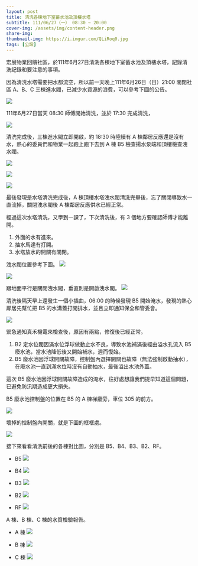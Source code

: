 ```yaml
---
layout: post
title: 清洗各棟地下室蓄水池及頂樓水塔
subtitle: 111/06/27（一） 08:30 ~ 20:00
cover-img: /assets/img/content-header.png
share-img: 
thumbnail-img: https://i.imgur.com/QLiRoq0.jpg
tags: [公設]
---
```


宏展物業回饋社區，於111年6月27日清洗各棟地下室蓄水池及頂樓水塔，記錄清洗記錄和要注意的事項。

因為清洗水塔需要把水都流空，所以前一天晚上111年6月26日（日）21:00 關閉社區 A、B、C 三棟進水閥，已減少水資源的浪費，可以參考下圖的公告。

![](https://i.imgur.com/clNouQ8.jpg)

111年6月27日當天 08:30 師傅開始清洗，並於 17:30 完成清洗，

![](https://i.imgur.com/QLiRoq0.jpg)

清洗完成後，三棟進水閥立即開啟，約 18:30 時陸續有 A 棟鄰居反應還是沒有水，熱心的委員們和物業一起跑上跑下去到 A 棟 B5 檢查揚水泵端和頂樓檢查洩水閥。

![](https://i.imgur.com/3TYmGfL.jpg)

![](https://i.imgur.com/q75XrZW.jpg)

![](https://i.imgur.com/IQVGYfV.jpg)

最後發現是水塔清洗完成後，A 棟頂樓水塔洩水閥清洗完畢後，忘了關閉導致水一直流掉，關閉洩水閥後 A 棟鄰居反應供水已經正常。

經過這次水塔清洗，又學到一課了，下次清洗後，有 3 個地方要確認師傅才能離開。

1. 外面的水有進來。
2. 抽水馬達有打開。
3. 水塔放水的開關有關閉。

洩水閥位置參考下圖。
![](https://i.imgur.com/RhJOLz7.jpg)

![](https://i.imgur.com/2PsCvkZ.jpg)

跟地面平行是關閉洩水閥，垂直則是開啟洩水閥。
![](https://i.imgur.com/KyqsCpR.jpg)

清洗後隔天早上還發生一個小插曲，06:00 的時候發現 B5 開始淹水，發現的熱心鄰居先幫忙把 B5 的水溝蓋打開排水，並且立即通知保全和管委會。

![](https://i.imgur.com/pPCsggK.jpg)

緊急通知真禾機電來檢查後，原因有兩點，修復後已經正常。

1. B2 定水位閥因滿水位浮球做動止水不良，導致水池補滿後經由溢水孔流入 B5 廢水池，當水池降低後又開始補水，週而復始。
2. B5 廢水池因浮球開關故障，控制盤內選擇開關也故障（無法強制啟動抽水），在廢水池一直到滿水位時沒有自動抽水，最後溢出水池外蓋。

這次 B5 廢水池因浮球開關故障造成的淹水，往好處想讓我們提早知道這個問題，已避免防汛期造成更大損失。

B5 廢水池控制盤的位置在 B5 的 A 棟梯廳旁，車位 305 的前方。

![](https://i.imgur.com/RKmABls.jpg)

壞掉的控制盤內開關，就是下圖的框框處。

![](https://i.imgur.com/Hbvdtcj.jpg)

接下來看看清洗前後的各棟對比圖，分別是 B5、B4、B3、B2、RF。

- B5
![](https://i.imgur.com/XAwp9eD.jpg)

- B4
![](https://i.imgur.com/2cmxEsp.jpg)

- B3
![](https://i.imgur.com/MGhvlDD.jpg)

- B2
![](https://i.imgur.com/atnBFw1.jpg)

- RF
![](https://i.imgur.com/msghzJv.jpg)

A 棟、B 棟、C 棟的水質檢驗報告。

- A 棟
![](https://i.imgur.com/PpRKoRo.png)

- B 棟
![](https://i.imgur.com/rUtrT3X.png)

- C 棟
![](https://i.imgur.com/yufQy6Q.png)

